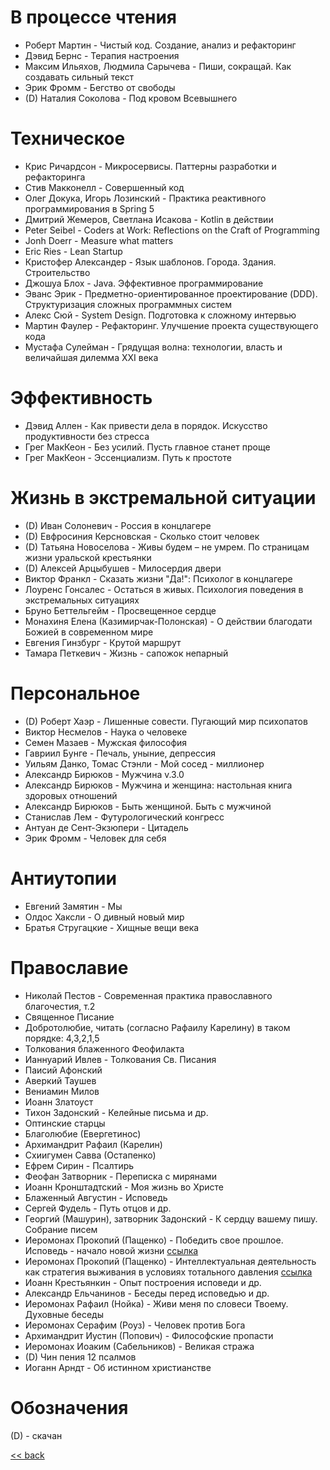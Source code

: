 # В процессе чтения

- Роберт Мартин - Чистый код. Создание, анализ и рефакторинг
- Дэвид Бернс - Терапия настроения
- Максим Ильяхов, Людмила Сарычева - Пиши, сокращай. Как создавать сильный текст
- Эрик Фромм - Бегство от свободы
- (D) Наталия Соколова - Под кровом Всевышнего

# Техническое

- Крис Ричардсон - Микросервисы. Паттерны разработки и рефакторинга
- Стив Макконелл - Совершенный код
- Олег Докука, Игорь Лозинский - Практика реактивного программирования в Spring 5
- Дмитрий Жемеров, Светлана Исакова - Kotlin в действии
- Peter Seibel - Coders at Work: Reflections on the Craft of Programming
- Jonh Doerr - Measure what matters
- Eric Ries - Lean Startup
- Кристофер Александер - Язык шаблонов. Города. Здания. Строительство
- Джошуа Блох - Java. Эффективное программирование
- Эванс Эрик - Предметно-ориентированное проектирование (DDD). Структуризация сложных программных систем
- Алекс Сюй - System Design. Подготовка к сложному интервью
- Мартин Фаулер - Рефакторинг. Улучшение проекта существующего кода
- Мустафа Сулейман - Грядущая волна: технологии, власть и величайшая дилемма XXI века

# Эффективность

- Дэвид Аллен - Как привести дела в порядок. Искусство продуктивности без стресса
- Грег МакКеон - Без усилий. Пусть главное станет проще
- Грег МакКеон - Эссенциализм. Путь к простоте

# Жизнь в экстремальной ситуации

- (D) Иван Солоневич - Россия в концлагере
- (D) Евфросиния Керсновская - Сколько стоит человек
- (D) Татьяна Новоселова - Живы будем – не умрем. По страницам жизни уральской крестьянки
- (D) Алексей Арцыбушев - Милосердия двери
- Виктор Франкл - Сказать жизни "Да!": Психолог в концлагере
- Лоуренс Гонсалес - Остаться в живых. Психология поведения в экстремальных ситуациях
- Бруно Беттельгейм - Просвещенное сердце
- Монахиня Елена (Казимирчак-Полонская) - О действии благодати Божией в современном мире
- Евгения Гинзбург - Крутой маршрут
- Тамара Петкевич - Жизнь - сапожок непарный

# Персональное

- (D) Роберт Хаэр - Лишенные совести. Пугающий мир психопатов
- Виктор Несмелов - Наука о человеке
- Семен Мазаев - Мужская философия
- Гавриил Бунге - Печаль, уныние, депрессия
- Уильям Данко, Томас Стэнли - Мой сосед - миллионер
- Александр Бирюков - Мужчина v.3.0
- Александр Бирюков - Мужчина и женщина: настольная книга здоровых отношений
- Александр Бирюков - Быть женщиной. Быть с мужчиной
- Станислав Лем - Футурологический конгресс
- Антуан де Сент-Экзюпери - Цитадель
- Эрик Фромм - Человек для себя

# Антиутопии

- Евгений Замятин - Мы
- Олдос Хаксли - О дивный новый мир
- Братья Стругацкие - Хищные вещи века

# Православие

- Николай Пестов - Современная практика православного благочестия, т.2
- Священное Писание
- Добротолюбие, читать (согласно Рафаилу Карелину) в таком порядке: 4,3,2,1,5
- Толкования блаженного Феофилакта
- Ианнуарий Ивлев - Толкования Св. Писания
- Паисий Афонский
- Аверкий Таушев
- Вениамин Милов
- Иоанн Златоуст
- Тихон Задонский - Келейные письма и др.
- Оптинские старцы
- Благолюбие (Евергетинос)
- Архимандрит Рафаил (Карелин)
- Схиигумен Савва (Остапенко)
- Ефрем Сирин - Псалтирь
- Феофан Затворник - Переписка с мирянами
- Иоанн Кронштадтский - Моя жизнь во Христе
- Блаженный Августин - Исповедь
- Сергей Фудель - Путь отцов и др.
- Георгий (Машурин), затворник Задонский - К сердцу вашему пишу. Собрание писем
- Иеромонах Прокопий (Пащенко) - Победить свое прошлое. Исповедь - начало новой
  жизни [ссылка](https://solovki-monastyr.ru/abba-page/confession/1395)
- Иеромонах Прокопий (Пащенко) - Интеллектуальная деятельность как стратегия выживания в условиях тотального
  давления [ссылка](https://solovki-monastyr.ru/abba-page/solovki_page/2170/)
- Иоанн Крестьянкин - Опыт построения исповеди и др.
- Александр Ельчанинов - Беседы перед исповедью и др.
- Иеромонах Рафаил (Нойка) - Живи меня по словеси Твоему. Духовные беседы
- Иеромонах Серафим (Роуз) - Человек против Бога
- Архимандрит Иустин (Попович) - Философские пропасти
- Иеромонах Иоаким (Сабельников) - Великая стража
- (D) Чин пения 12 псалмов
- Иоганн Арндт - Об истинном христианстве

# Обозначения

(D) - скачан

[<< back](README.md)
